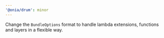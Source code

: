 ```yaml
---
'@onia/drum': minor
---
```


Change the `BundleOptions` format to handle lambda extensions, functions and layers in a flexible way.
